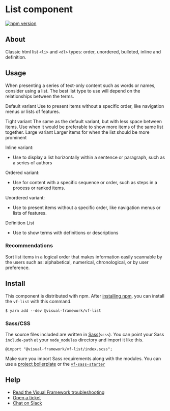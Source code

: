# List component

[![npm version](https://badge.fury.io/js/%40visual-framework%2Fvf-list.svg)](https://badge.fury.io/js/%40visual-framework%2Fvf-list)

## About

Classic html list `<li>` and `<dl>` types: order, unordered, bulleted, inline and definition.

## Usage

When presenting a series of text-only content such as words or names, consider using a list. The best list type to use will depend on the relationships between the terms.

Default variant
Use to present items without a specific order, like navigation menus or lists of features.

Tight variant
The same as the default variant, but with less space between items. Use when it would be preferable to show more items of the same list together.
Large variant
Larger items for when the list should be more prominent

Inline variant:
   - Use to display a list horizontally within a sentence or paragraph, such as a series of authors

Ordered variant:
   - Use for content with a specific sequence or order, such as steps in a process or ranked items.

Unordered variant:
   - Use to present items without a specific order, like navigation menus or lists of features.

Definition List
   - Use to show terms with definitions or descriptions

### Recommendations

Sort list items in a logical order that makes information easily scannable by the users such as: alphabetical, numerical, chronological, or by user preference.

## Install

This component is distributed with npm. After [installing npm](https://www.npmjs.com/get-npm), you can install the `vf-list` with this command.

```
$ yarn add --dev @visual-framework/vf-list
```

### Sass/CSS

The source files included are written in [Sass](http://sass-lang.com)(`scss`). You can point your Sass `include-path` at your `node_modules` directory and import it like this.

```
@import "@visual-framework/vf-list/index.scss";
```

Make sure you import Sass requirements along with the modules. You can use a [project boilerplate](https://stable.visual-framework.dev/building/) or the [`vf-sass-starter`](https://stable.visual-framework.dev/components/vf-sass-starter/)

## Help

- [Read the Visual Framework troubleshooting](https://stable.visual-framework.dev/troubleshooting/)
- [Open a ticket](https://github.com/visual-framework/vf-core/issues)
- [Chat on Slack](https://join.slack.com/t/visual-framework/shared_invite/enQtNDAxNzY0NDg4NTY0LWFhMjEwNGY3ZTk3NWYxNWVjOWQ1ZWE4YjViZmY1YjBkMDQxMTNlNjQ0N2ZiMTQ1ZTZiMGM4NjU5Y2E0MjM3ZGQ)
